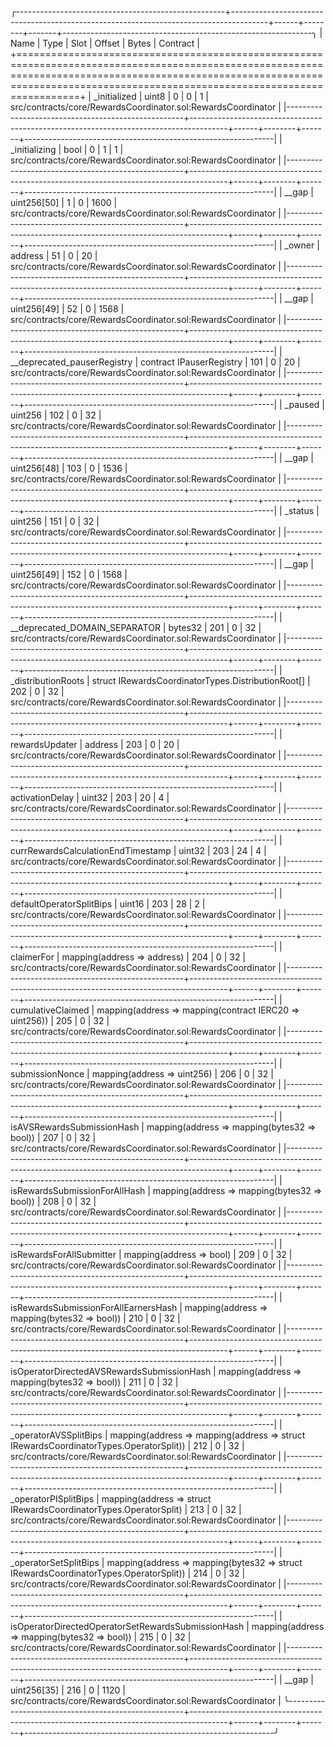 
╭----------------------------------------------------+---------------------------------------------------------------------------------------+------+--------+-------+--------------------------------------------------------------╮
| Name                                               | Type                                                                                  | Slot | Offset | Bytes | Contract                                                     |
+===================================================================================================================================================================================================================================+
| _initialized                                       | uint8                                                                                 | 0    | 0      | 1     | src/contracts/core/RewardsCoordinator.sol:RewardsCoordinator |
|----------------------------------------------------+---------------------------------------------------------------------------------------+------+--------+-------+--------------------------------------------------------------|
| _initializing                                      | bool                                                                                  | 0    | 1      | 1     | src/contracts/core/RewardsCoordinator.sol:RewardsCoordinator |
|----------------------------------------------------+---------------------------------------------------------------------------------------+------+--------+-------+--------------------------------------------------------------|
| __gap                                              | uint256[50]                                                                           | 1    | 0      | 1600  | src/contracts/core/RewardsCoordinator.sol:RewardsCoordinator |
|----------------------------------------------------+---------------------------------------------------------------------------------------+------+--------+-------+--------------------------------------------------------------|
| _owner                                             | address                                                                               | 51   | 0      | 20    | src/contracts/core/RewardsCoordinator.sol:RewardsCoordinator |
|----------------------------------------------------+---------------------------------------------------------------------------------------+------+--------+-------+--------------------------------------------------------------|
| __gap                                              | uint256[49]                                                                           | 52   | 0      | 1568  | src/contracts/core/RewardsCoordinator.sol:RewardsCoordinator |
|----------------------------------------------------+---------------------------------------------------------------------------------------+------+--------+-------+--------------------------------------------------------------|
| __deprecated_pauserRegistry                        | contract IPauserRegistry                                                              | 101  | 0      | 20    | src/contracts/core/RewardsCoordinator.sol:RewardsCoordinator |
|----------------------------------------------------+---------------------------------------------------------------------------------------+------+--------+-------+--------------------------------------------------------------|
| _paused                                            | uint256                                                                               | 102  | 0      | 32    | src/contracts/core/RewardsCoordinator.sol:RewardsCoordinator |
|----------------------------------------------------+---------------------------------------------------------------------------------------+------+--------+-------+--------------------------------------------------------------|
| __gap                                              | uint256[48]                                                                           | 103  | 0      | 1536  | src/contracts/core/RewardsCoordinator.sol:RewardsCoordinator |
|----------------------------------------------------+---------------------------------------------------------------------------------------+------+--------+-------+--------------------------------------------------------------|
| _status                                            | uint256                                                                               | 151  | 0      | 32    | src/contracts/core/RewardsCoordinator.sol:RewardsCoordinator |
|----------------------------------------------------+---------------------------------------------------------------------------------------+------+--------+-------+--------------------------------------------------------------|
| __gap                                              | uint256[49]                                                                           | 152  | 0      | 1568  | src/contracts/core/RewardsCoordinator.sol:RewardsCoordinator |
|----------------------------------------------------+---------------------------------------------------------------------------------------+------+--------+-------+--------------------------------------------------------------|
| __deprecated_DOMAIN_SEPARATOR                      | bytes32                                                                               | 201  | 0      | 32    | src/contracts/core/RewardsCoordinator.sol:RewardsCoordinator |
|----------------------------------------------------+---------------------------------------------------------------------------------------+------+--------+-------+--------------------------------------------------------------|
| _distributionRoots                                 | struct IRewardsCoordinatorTypes.DistributionRoot[]                                    | 202  | 0      | 32    | src/contracts/core/RewardsCoordinator.sol:RewardsCoordinator |
|----------------------------------------------------+---------------------------------------------------------------------------------------+------+--------+-------+--------------------------------------------------------------|
| rewardsUpdater                                     | address                                                                               | 203  | 0      | 20    | src/contracts/core/RewardsCoordinator.sol:RewardsCoordinator |
|----------------------------------------------------+---------------------------------------------------------------------------------------+------+--------+-------+--------------------------------------------------------------|
| activationDelay                                    | uint32                                                                                | 203  | 20     | 4     | src/contracts/core/RewardsCoordinator.sol:RewardsCoordinator |
|----------------------------------------------------+---------------------------------------------------------------------------------------+------+--------+-------+--------------------------------------------------------------|
| currRewardsCalculationEndTimestamp                 | uint32                                                                                | 203  | 24     | 4     | src/contracts/core/RewardsCoordinator.sol:RewardsCoordinator |
|----------------------------------------------------+---------------------------------------------------------------------------------------+------+--------+-------+--------------------------------------------------------------|
| defaultOperatorSplitBips                           | uint16                                                                                | 203  | 28     | 2     | src/contracts/core/RewardsCoordinator.sol:RewardsCoordinator |
|----------------------------------------------------+---------------------------------------------------------------------------------------+------+--------+-------+--------------------------------------------------------------|
| claimerFor                                         | mapping(address => address)                                                           | 204  | 0      | 32    | src/contracts/core/RewardsCoordinator.sol:RewardsCoordinator |
|----------------------------------------------------+---------------------------------------------------------------------------------------+------+--------+-------+--------------------------------------------------------------|
| cumulativeClaimed                                  | mapping(address => mapping(contract IERC20 => uint256))                               | 205  | 0      | 32    | src/contracts/core/RewardsCoordinator.sol:RewardsCoordinator |
|----------------------------------------------------+---------------------------------------------------------------------------------------+------+--------+-------+--------------------------------------------------------------|
| submissionNonce                                    | mapping(address => uint256)                                                           | 206  | 0      | 32    | src/contracts/core/RewardsCoordinator.sol:RewardsCoordinator |
|----------------------------------------------------+---------------------------------------------------------------------------------------+------+--------+-------+--------------------------------------------------------------|
| isAVSRewardsSubmissionHash                         | mapping(address => mapping(bytes32 => bool))                                          | 207  | 0      | 32    | src/contracts/core/RewardsCoordinator.sol:RewardsCoordinator |
|----------------------------------------------------+---------------------------------------------------------------------------------------+------+--------+-------+--------------------------------------------------------------|
| isRewardsSubmissionForAllHash                      | mapping(address => mapping(bytes32 => bool))                                          | 208  | 0      | 32    | src/contracts/core/RewardsCoordinator.sol:RewardsCoordinator |
|----------------------------------------------------+---------------------------------------------------------------------------------------+------+--------+-------+--------------------------------------------------------------|
| isRewardsForAllSubmitter                           | mapping(address => bool)                                                              | 209  | 0      | 32    | src/contracts/core/RewardsCoordinator.sol:RewardsCoordinator |
|----------------------------------------------------+---------------------------------------------------------------------------------------+------+--------+-------+--------------------------------------------------------------|
| isRewardsSubmissionForAllEarnersHash               | mapping(address => mapping(bytes32 => bool))                                          | 210  | 0      | 32    | src/contracts/core/RewardsCoordinator.sol:RewardsCoordinator |
|----------------------------------------------------+---------------------------------------------------------------------------------------+------+--------+-------+--------------------------------------------------------------|
| isOperatorDirectedAVSRewardsSubmissionHash         | mapping(address => mapping(bytes32 => bool))                                          | 211  | 0      | 32    | src/contracts/core/RewardsCoordinator.sol:RewardsCoordinator |
|----------------------------------------------------+---------------------------------------------------------------------------------------+------+--------+-------+--------------------------------------------------------------|
| _operatorAVSSplitBips                              | mapping(address => mapping(address => struct IRewardsCoordinatorTypes.OperatorSplit)) | 212  | 0      | 32    | src/contracts/core/RewardsCoordinator.sol:RewardsCoordinator |
|----------------------------------------------------+---------------------------------------------------------------------------------------+------+--------+-------+--------------------------------------------------------------|
| _operatorPISplitBips                               | mapping(address => struct IRewardsCoordinatorTypes.OperatorSplit)                     | 213  | 0      | 32    | src/contracts/core/RewardsCoordinator.sol:RewardsCoordinator |
|----------------------------------------------------+---------------------------------------------------------------------------------------+------+--------+-------+--------------------------------------------------------------|
| _operatorSetSplitBips                              | mapping(address => mapping(bytes32 => struct IRewardsCoordinatorTypes.OperatorSplit)) | 214  | 0      | 32    | src/contracts/core/RewardsCoordinator.sol:RewardsCoordinator |
|----------------------------------------------------+---------------------------------------------------------------------------------------+------+--------+-------+--------------------------------------------------------------|
| isOperatorDirectedOperatorSetRewardsSubmissionHash | mapping(address => mapping(bytes32 => bool))                                          | 215  | 0      | 32    | src/contracts/core/RewardsCoordinator.sol:RewardsCoordinator |
|----------------------------------------------------+---------------------------------------------------------------------------------------+------+--------+-------+--------------------------------------------------------------|
| __gap                                              | uint256[35]                                                                           | 216  | 0      | 1120  | src/contracts/core/RewardsCoordinator.sol:RewardsCoordinator |
╰----------------------------------------------------+---------------------------------------------------------------------------------------+------+--------+-------+--------------------------------------------------------------╯

